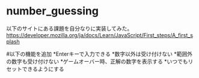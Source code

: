 # number_guessing
以下のサイトにある課題を自分なりに実装してみた。
https://developer.mozilla.org/ja/docs/Learn/JavaScript/First_steps/A_first_splash

#以下の機能を追加
*Enterキーで入力できる
*数字以外は受け付けない
*範囲外の数字も受け付けない
*ゲームオーバー時、正解の数字を表示する
*いつでもリセットできるようにする

